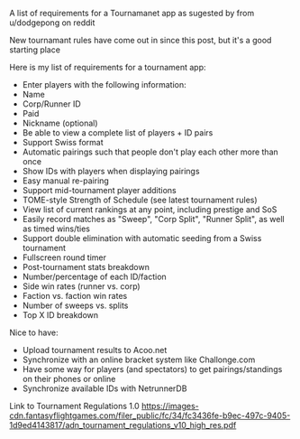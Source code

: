 A list of requirements for a Tournamanet app as sugested by from u/dodgepong on reddit

New tournamant rules have come out in since this post, but it's a good starting place

Here is my list of requirements for a tournament app:
 * Enter players with the following information:
  * Name
  * Corp/Runner ID
  * Paid
  * Nickname (optional)
 * Be able to view a complete list of players + ID pairs
 * Support Swiss format
  * Automatic pairings such that people don't play each other more than once
  * Show IDs with players when displaying pairings
  * Easy manual re-pairing
  * Support mid-tournament player additions
  * TOME-style Strength of Schedule (see latest tournament rules)
  * View list of current rankings at any point, including prestige and SoS
  * Easily record matches as "Sweep", "Corp Split", "Runner Split", as well as timed wins/ties
 * Support double elimination with automatic seeding from a Swiss tournament
 * Fullscreen round timer
  * Post-tournament stats breakdown
  * Number/percentage of each ID/faction
  * Side win rates (runner vs. corp)
  * Faction vs. faction win rates
  * Number of sweeps vs. splits
  * Top X ID breakdown

Nice to have:
 * Upload tournament results to Acoo.net
 * Synchronize with an online bracket system like Challonge.com
 * Have some way for players (and spectators) to get pairings/standings on their phones or online
 * Synchronize available IDs with NetrunnerDB

Link to Tournament Regulations 1.0
 https://images-cdn.fantasyflightgames.com/filer_public/fc/34/fc3436fe-b9ec-497c-9405-1d9ed4143817/adn_tournament_regulations_v10_high_res.pdf
